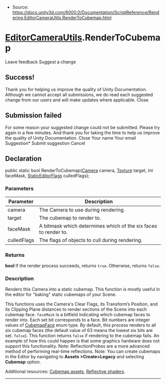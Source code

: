 * Source: https://docs.unity3d.com/6000.0/Documentation/ScriptReference/Rendering.EditorCameraUtils.RenderToCubemap.html

#  [EditorCameraUtils](https://docs.unity3d.com/6000.0/Documentation/ScriptReference/Rendering.EditorCameraUtils.html).RenderToCubemap
Leave feedback
Suggest a change
## Success!
Thank you for helping us improve the quality of Unity Documentation. Although we cannot accept all submissions, we do read each suggested change from our users and will make updates where applicable.
Close
## Submission failed
For some reason your suggested change could not be submitted. Please <a>try again</a> in a few minutes. And thank you for taking the time to help us improve the quality of Unity Documentation.
Close
Your name Your email Suggestion* Submit suggestion
Cancel
## Declaration
public static bool RenderToCubemap([Camera](https://docs.unity3d.com/6000.0/Documentation/ScriptReference/Camera.html) camera, [Texture](https://docs.unity3d.com/6000.0/Documentation/ScriptReference/Texture.html) target, int faceMask, [StaticEditorFlags](https://docs.unity3d.com/6000.0/Documentation/ScriptReference/StaticEditorFlags.html) culledFlags); 
### Parameters
Parameter | Description  
---|---  
camera | The Camera to use during rendering.  
target | The cubemap to render to.  
faceMask | A bitmask which determines which of the six faces to render to.  
culledFlags | The flags of objects to cull during rendering.  
### Returns
**bool** If the render process succeeds, returns `true`. Otherwise, returns `false`. 
### Description
Renders this Camera into a static cubemap.
This function is mostly useful in the editor for "baking" static cubemaps of your Scene.  
  
This functions uses the Camera's Clear Flags, its Transform’s Position, and its Clipping Plane distances to render sections of the Scene into each cubemap face. `faceMask` is a bitfield indicating which cubemap faces to render into. Each set bit corresponds to a face. Bit numbers are integer values of [CubemapFace](https://docs.unity3d.com/6000.0/Documentation/ScriptReference/CubemapFace.html) enum type. By default, this process renders to all six cubemap faces (the default value of 63 means the lowest six bits are set. `false`). This function returns `false` if rendering to the cubemap fails. An example of how this could happen is that some graphics hardware does not support this functionality. Note: ReflectionProbes are a more advanced method of performing real-time reflections. Note: You can create cubemaps in the Editor by navigating to **Assets >Create>Legacy** and selecting **Cubemap** option.  
  
Additional resources: [Cubemap assets](https://docs.unity3d.com/6000.0/Documentation/Manual/class-Cubemap.html), [Reflective shaders](https://docs.unity3d.com/6000.0/Documentation/Manual/shader-ReflectiveFamily.html).
* * *
